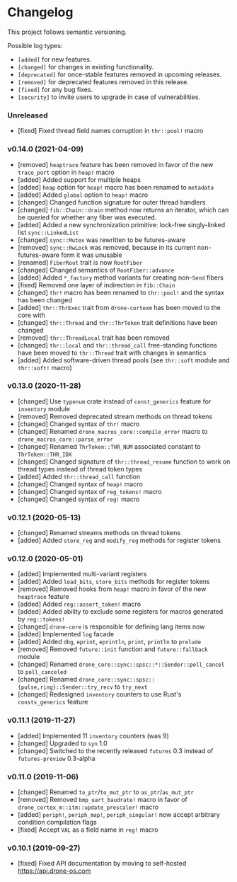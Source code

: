 # Changelog

This project follows semantic versioning.

Possible log types:

- `[added]` for new features.
- `[changed]` for changes in existing functionality.
- `[deprecated]` for once-stable features removed in upcoming releases.
- `[removed]` for deprecated features removed in this release.
- `[fixed]` for any bug fixes.
- `[security]` to invite users to upgrade in case of vulnerabilities.

### Unreleased

- [fixed] Fixed thread field names corruption in `thr::pool!` macro

### v0.14.0 (2021-04-09)

- [removed] `heaptrace` feature has been removed in favor of the new
  `trace_port` option in `heap!` macro
- [added] Added support for multiple heaps
- [added] `heap` option for `heap!` macro has been renamed to `metadata`
- [added] Added `global` option to `heap!` macro
- [changed] Changed function signature for outer thread handlers
- [changed] `fib::Chain::drain` method now returns an iterator, which can be
  queried for whether any fiber was executed.
- [added] Added a new synchronization primitive: lock-free singly-linked list
  `sync::LinkedList`
- [changed] `sync::Mutex` was rewritten to be futures-aware
- [removed] `sync::RwLock` was removed, because in its current non-futures-aware
  form it was unusable
- [renamed] `FiberRoot` trait is now `RootFiber`
- [changed] Changed semantics of `RootFiber::advance`
- [added] Added `*_factory` method variants for creating non-`Send` fibers
- [fixed] Removed one layer of indirection in `fib::Chain`
- [changed] `thr!` macro has been renamed to `thr::pool!` and the syntax has
  been changed
- [added] `thr::ThrExec` trait from `drone-cortexm` has been moved to the core with
- [changed] `thr::Thread` and `thr::ThrToken` trait definitions have been
  changed
- [removed] `thr::ThreadLocal` trait has been removed
- [changed] `thr::local` and `thr::thread_call` free-standing functions have
  been moved to `thr::Thread` trait with changes in semantics
- [added] Added software-driven thread pools (see `thr::soft` module and
  `thr::soft!` macro)

### v0.13.0 (2020-11-28)

- [changed] Use `typenum` crate instead of `const_generics` feature for
  `inventory` module
- [removed] Removed deprecated stream methods on thread tokens
- [changed] Changed syntax of `thr!` macro
- [changed] Renamed `drone_macros_core::compile_error` macro to
  `drone_macros_core::parse_error`
- [changed] Renamed `ThrToken::THR_NUM` associated constant to
  ``ThrToken::THR_IDX``
- [changed] Changed signature of `thr::thread_resume` function to work on thread
  types instead of thread token types
- [added] Added `thr::thread_call` function
- [changed] Changed syntax of `heap!` macro
- [changed] Changed syntax of `reg_tokens!` macro
- [changed] Changed syntax of `reg!` macro

### v0.12.1 (2020-05-13)

- [changed] Renamed streams methods on thread tokens
- [added] Added `store_reg` and `modify_reg` methods for register tokens

### v0.12.0 (2020-05-01)

- [added] Implemented multi-variant registers
- [added] Added `load_bits`, `store_bits` methods for register tokens
- [removed] Removed hooks from `heap!` macro in favor of the new `heaptrace`
  feature
- [added] Added `reg::assert_taken!` macro
- [added] Added ability to exclude some registers for macros generated by
  `reg::tokens!`
- [changed] `drone-core` is responsible for defining lang items now
- [added] Implemented `log` facade
- [added] Added `dbg`, `eprint`, `eprintln`, `print`, `println` to `prelude`
- [removed] Removed `future::init` function and `future::fallback` module
- [changed] Renamed `drone_core::sync::spsc::*::Sender::poll_cancel` to
  `poll_canceled`
- [changed] Renamed `drone_core::sync::spsc::{pulse,ring}::Sender::try_recv` to
  `try_next`
- [changed] Redesigned `inventory` counters to use Rust's `consts_generics`
  feature

### v0.11.1 (2019-11-27)

- [added] Implemented 11 `inventory` counters (was 9)
- [changed] Upgraded to `syn` 1.0
- [changed] Switched to the recently released `futures` 0.3 instead of
  `futures-preview` 0.3-alpha

### v0.11.0 (2019-11-06)

- [changed] Renamed `to_ptr`/`to_mut_ptr` to `as_ptr`/`as_mut_ptr`
- [removed] Removed `bmp_uart_baudrate!` macro in favor of
  `drone_cortex_m::itm::update_prescaler!` macro
- [added] `periph!`, `periph_map!`, `periph_singular!` now accept arbitrary
  condition compilation flags
- [fixed] Accept `VAL` as a field name in `reg!` macro

### v0.10.1 (2019-09-27)

- [fixed] Fixed API documentation by moving to self-hosted
  https://api.drone-os.com
